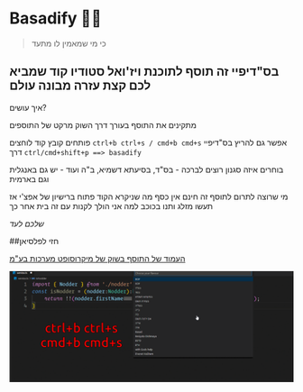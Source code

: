 # Basadify 🙏🏻

> כי מי שמאמין לו מתעד

## בס"דיפיי זה תוסף לתוכנת ויז'ואל סטודיו קוד שמביא לכם קצת עזרה מבונה עולם

איך עושים?

מתקינים את התוסף בעורך דרך השוק מרקט של התוספים

פותחים קובץ קוד
לוחצים `ctrl+b ctrl+s / cmd+b cmd+s`
אפשר גם להריץ בס"דיפיי דרך `ctrl/cmd+shift+p ==> basadify`

בוחרים איזה סגנון רוצים לברכה - בס"ד, בסיעתא דשמיא, ב"ה ועוד - יש גם באנגלית וגם בארמית

מי שרוצה לתרום לתוסף זה חינם אין כסף מה שניקרא הקוד פתוח ברישיון של אפצ'י אז תעשו מזלג ותנו בכוכב למה אני הולך לקנות עם זה בית אחר כך

_שלכם לעד_

##חזי לפלסיאן

[העמוד של התוסף בשוק של מיקרוסופט מערכות בע"מ](https://marketplace.visualstudio.com/items?itemName=hezylaplacian.basadify)

![איך משתמשים בבס"דיפיי](demo.gif)
